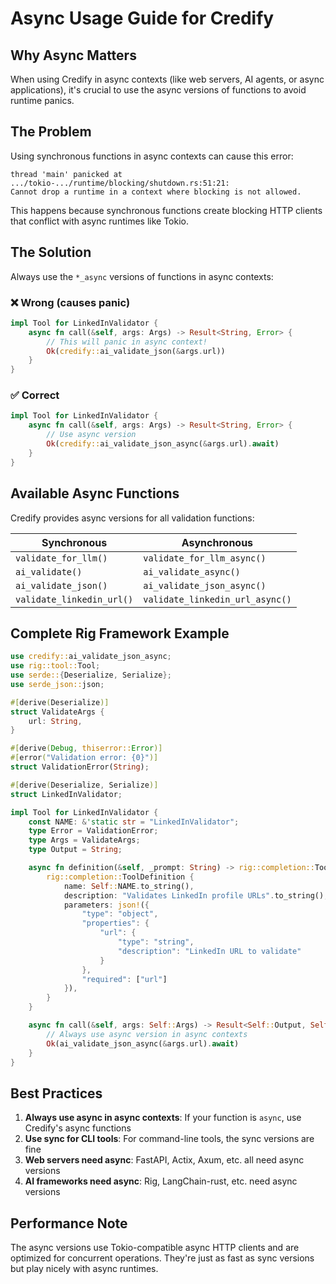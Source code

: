 # Async Usage Guide for Credify

## Why Async Matters

When using Credify in async contexts (like web servers, AI agents, or async applications), it's crucial to use the async versions of functions to avoid runtime panics.

## The Problem

Using synchronous functions in async contexts can cause this error:
```
thread 'main' panicked at .../tokio-.../runtime/blocking/shutdown.rs:51:21:
Cannot drop a runtime in a context where blocking is not allowed.
```

This happens because synchronous functions create blocking HTTP clients that conflict with async runtimes like Tokio.

## The Solution

Always use the `*_async` versions of functions in async contexts:

### ❌ Wrong (causes panic)
```rust
impl Tool for LinkedInValidator {
    async fn call(&self, args: Args) -> Result<String, Error> {
        // This will panic in async context!
        Ok(credify::ai_validate_json(&args.url))
    }
}
```

### ✅ Correct
```rust
impl Tool for LinkedInValidator {
    async fn call(&self, args: Args) -> Result<String, Error> {
        // Use async version
        Ok(credify::ai_validate_json_async(&args.url).await)
    }
}
```

## Available Async Functions

Credify provides async versions for all validation functions:

| Synchronous | Asynchronous |
|-------------|--------------|
| `validate_for_llm()` | `validate_for_llm_async()` |
| `ai_validate()` | `ai_validate_async()` |
| `ai_validate_json()` | `ai_validate_json_async()` |
| `validate_linkedin_url()` | `validate_linkedin_url_async()` |

## Complete Rig Framework Example

```rust
use credify::ai_validate_json_async;
use rig::tool::Tool;
use serde::{Deserialize, Serialize};
use serde_json::json;

#[derive(Deserialize)]
struct ValidateArgs {
    url: String,
}

#[derive(Debug, thiserror::Error)]
#[error("Validation error: {0}")]
struct ValidationError(String);

#[derive(Deserialize, Serialize)]
struct LinkedInValidator;

impl Tool for LinkedInValidator {
    const NAME: &'static str = "LinkedInValidator";
    type Error = ValidationError;
    type Args = ValidateArgs;
    type Output = String;

    async fn definition(&self, _prompt: String) -> rig::completion::ToolDefinition {
        rig::completion::ToolDefinition {
            name: Self::NAME.to_string(),
            description: "Validates LinkedIn profile URLs".to_string(),
            parameters: json!({
                "type": "object",
                "properties": {
                    "url": {
                        "type": "string",
                        "description": "LinkedIn URL to validate"
                    }
                },
                "required": ["url"]
            }),
        }
    }

    async fn call(&self, args: Self::Args) -> Result<Self::Output, Self::Error> {
        // Always use async version in async contexts
        Ok(ai_validate_json_async(&args.url).await)
    }
}
```

## Best Practices

1. **Always use async in async contexts**: If your function is `async`, use Credify's async functions
2. **Use sync for CLI tools**: For command-line tools, the sync versions are fine
3. **Web servers need async**: FastAPI, Actix, Axum, etc. all need async versions
4. **AI frameworks need async**: Rig, LangChain-rust, etc. need async versions

## Performance Note

The async versions use Tokio-compatible async HTTP clients and are optimized for concurrent operations. They're just as fast as sync versions but play nicely with async runtimes.